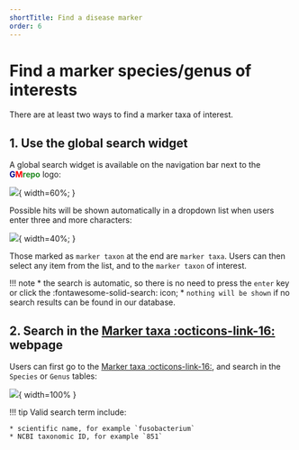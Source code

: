 ```yaml
---
shortTitle: Find a disease marker
order: 6
---
```

# Find a marker species/genus of interests

There are at least two ways to find a marker taxa of interest.

## 1. Use the global search widget

A global search widget is available on the navigation bar next to the <b><span style="color:darkblue">G</span><span style="color:red">M</span><span style="color:forestgreen">repo</span></b> logo:

![](https://github.com/evolgeniusteam/gmrepodocumentation/tree/gh-pages/usage/images/finder/globalsearchwidget.png){ width=60%; }

Possible hits will be shown automatically in a dropdown list when users enter three and more characters:

![](https://github.com/evolgeniusteam/gmrepodocumentation/tree/gh-pages/usage/images/finder/findmarker.png){ width=40%; }

Those marked as `marker taxon` at the end are `marker taxa`. Users can then select any item from the list, and to the `marker taxon` of interest. 

!!! note
    * the search is automatic, so there is no need to press the <code>enter</code> key or click the :fontawesome-solid-search: icon;
    * <code>nothing will be shown</code> if no search results can be found in our database.

## 2. Search in the [Marker taxa :octicons-link-16:](https://gmrepo.humangut.info/taxon/markertaxa) webpage

Users can first go to the [Marker taxa :octicons-link-16:](https://gmrepo.humangut.info/taxon/markertaxa), and search in the <code>Species</code> or <code>Genus</code> tables:

![](https://github.com/evolgeniusteam/gmrepodocumentation/tree/gh-pages/usage/images/finder/findmarkertaxon.png){ width=100% }

!!! tip
    Valid search term include:

    * scientific name, for example `fusobacterium`
    * NCBI taxonomic ID, for example `851`